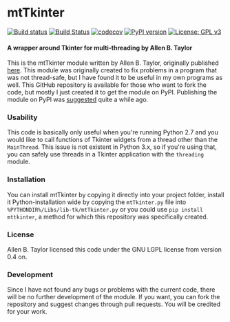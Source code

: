 # mtTkinter 
[![Build status](https://ci.appveyor.com/api/projects/status/4r9796lwmrx2s2mx?svg=true)](https://ci.appveyor.com/project/RedFantom/mttkinter)
[![Build Status](https://travis-ci.org/RedFantom/mtTkinter.svg?branch=master)](https://travis-ci.org/RedFantom/mtTkinter)
[![codecov](https://codecov.io/gh/RedFantom/mtTkinter/branch/master/graph/badge.svg)](https://codecov.io/gh/RedFantom/mtTkinter)
[![PyPI version](https://badge.fury.io/py/mttkinter.svg)](https://badge.fury.io/py/mttkinter)
[![License: GPL v3](https://img.shields.io/badge/License-LGPL%20v3-blue.svg)](http://www.gnu.org/licenses/lgpl-3.0)


#### A wrapper around Tkinter for multi-threading by Allen B. Taylor

This is the mtTkinter module written by Allen B. Taylor, originally published [here](http://tkinter.unpythonic.net/wiki/mtTkinter). 
This module was originally created to fix problems in a program that was not thread-safe, but I have found it to be useful in my
own programs as well. This GitHub repository is available for those who want to fork the code, but mostly I just created it to
get the module on PyPI. Publishing the module on PyPI was [suggested](http://grokbase.com/t/python/python-list/08aq5e9gp6/proposal-for-thread-safe-tkinter) quite a while ago.

### Usability
This code is basically only useful when you're running Python 2.7 and you would like to call functions of Tkinter widgets from
a thread other than the `MainThread`. This issue is not existent in Python 3.x, so if you're using that, you can safely use
threads in a Tkinter application with the `threading` module.

### Installation
You can install mtTkinter by copying it directly into your project folder, install it Python-installation wide by copying the
`mtTkinter.py` file into `%PYTHONDIR%/Libs/lib-tk/mtTkinter.py` or you could use `pip install mttkinter`, a method for which this
repository was specifically created.

### License
Allen B. Taylor licensed this code under the GNU LGPL license from version 0.4 on.

### Development
Since I have not found any bugs or problems with the current code, there will be no further development of the module. If you want,
you can fork the repository and suggest changes through pull requests. You will be credited for your work.

